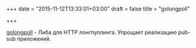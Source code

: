 +++
date = "2015-11-12T13:33:01+03:00"
draft = false
title = "golongpoll"

+++

<p><a href="https://github.com/jcuga/golongpoll">golongpoll</a>&nbsp;- Либа для HTTP лонгпуллинга. Упрощает реализацию pub-sub приложений.</p>

